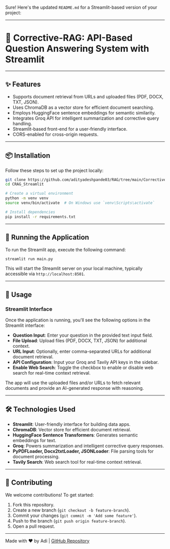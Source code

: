 Sure! Here's the updated `README.md` for a Streamlit-based version of your project:

---

# 📄 Corrective-RAG: API-Based Question Answering System with Streamlit

---

## ✨ Features

- Supports document retrieval from URLs and uploaded files (PDF, DOCX, TXT, JSON).
- Uses ChromaDB as a vector store for efficient document searching.
- Employs HuggingFace sentence embeddings for semantic similarity.
- Integrates Groq API for intelligent summarization and corrective query handling.
- Streamlit-based front-end for a user-friendly interface.
- CORS-enabled for cross-origin requests.

---

## 📦 Installation

Follow these steps to set up the project locally:

```sh
git clone https://github.com/adityadeshpande03/RAG/tree/main/Corrective_RAG/CRAG_Streamlit
cd CRAG_Streamlit

# Create a virtual environment
python -m venv venv
source venv/bin/activate  # On Windows use `venv\Scripts\activate`

# Install dependencies
pip install -r requirements.txt
```

---

## 🚀 Running the Application

To run the Streamlit app, execute the following command:

```sh
streamlit run main.py
```

This will start the Streamlit server on your local machine, typically accessible via `http://localhost:8501`.

---

## 📌 Usage

### Streamlit Interface

Once the application is running, you'll see the following options in the Streamlit interface:

- **Question Input**: Enter your question in the provided text input field.
- **File Upload**: Upload files (PDF, DOCX, TXT, JSON) for additional context.
- **URL Input**: Optionally, enter comma-separated URLs for additional document retrieval.
- **API Configuration**: Input your Groq and Tavily API keys in the sidebar.
- **Enable Web Search**: Toggle the checkbox to enable or disable web search for real-time context retrieval.

The app will use the uploaded files and/or URLs to fetch relevant documents and provide an AI-generated response with reasoning.

---

## 🛠️ Technologies Used

- **Streamlit**: User-friendly interface for building data apps.
- **ChromaDB**: Vector store for efficient document retrieval.
- **HuggingFace Sentence Transformers**: Generates semantic embeddings for text.
- **Groq**: Powers summarization and intelligent corrective query responses.
- **PyPDFLoader, Docx2txtLoader, JSONLoader**: File parsing tools for document processing.
- **Tavily Search**: Web search tool for real-time context retrieval.

---

## 🤝 Contributing

We welcome contributions! To get started:

1. Fork this repository.
2. Create a new branch (`git checkout -b feature-branch`).
3. Commit your changes (`git commit -m 'Add some feature'`).
4. Push to the branch (`git push origin feature-branch`).
5. Open a pull request.

---

Made with ❤️ by Adi | [GitHub Repository](https://github.com/adityadeshpande03/RAG/tree/main/Corrective_RAG/CRAG_Streamlit)
